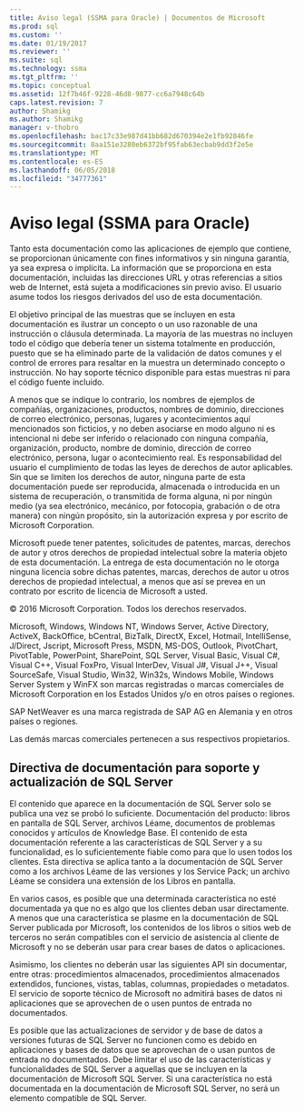 ```yaml
---
title: Aviso legal (SSMA para Oracle) | Documentos de Microsoft
ms.prod: sql
ms.custom: ''
ms.date: 01/19/2017
ms.reviewer: ''
ms.suite: sql
ms.technology: ssma
ms.tgt_pltfrm: ''
ms.topic: conceptual
ms.assetid: 12f7b46f-9228-46d8-9877-cc6a7948c64b
caps.latest.revision: 7
author: Shamikg
ms.author: Shamikg
manager: v-thobro
ms.openlocfilehash: bac17c33e987d41bb682d670394e2e1fb92846fe
ms.sourcegitcommit: 8aa151e3280eb6372bf95fab63ecbab9dd3f2e5e
ms.translationtype: MT
ms.contentlocale: es-ES
ms.lasthandoff: 06/05/2018
ms.locfileid: "34777361"
---
```

# <a name="legal-notice-ssma-for-oracle"></a>Aviso legal (SSMA para Oracle)
Tanto esta documentación como las aplicaciones de ejemplo que contiene, se proporcionan únicamente con fines informativos y sin ninguna garantía, ya sea expresa o implícita. La información que se proporciona en esta documentación, incluidas las direcciones URL y otras referencias a sitios web de Internet, está sujeta a modificaciones sin previo aviso. El usuario asume todos los riesgos derivados del uso de esta documentación.  
  
El objetivo principal de las muestras que se incluyen en esta documentación es ilustrar un concepto o un uso razonable de una instrucción o cláusula determinada. La mayoría de las muestras no incluyen todo el código que debería tener un sistema totalmente en producción, puesto que se ha eliminado parte de la validación de datos comunes y el control de errores para resaltar en la muestra un determinado concepto o instrucción. No hay soporte técnico disponible para estas muestras ni para el código fuente incluido.  
  
A menos que se indique lo contrario, los nombres de ejemplos de compañías, organizaciones, productos, nombres de dominio, direcciones de correo electrónico, personas, lugares y acontecimientos aquí mencionados son ficticios, y no deben asociarse en modo alguno ni es intencional ni debe ser inferido o relacionado con ninguna compañía, organización, producto, nombre de dominio, dirección de correo electrónico, persona, lugar o acontecimiento real. Es responsabilidad del usuario el cumplimiento de todas las leyes de derechos de autor aplicables. Sin que se limiten los derechos de autor, ninguna parte de esta documentación puede ser reproducida, almacenada o introducida en un sistema de recuperación, o transmitida de forma alguna, ni por ningún medio (ya sea electrónico, mecánico, por fotocopia, grabación o de otra manera) con ningún propósito, sin la autorización expresa y por escrito de Microsoft Corporation.  
  
Microsoft puede tener patentes, solicitudes de patentes, marcas, derechos de autor y otros derechos de propiedad intelectual sobre la materia objeto de esta documentación. La entrega de esta documentación no le otorga ninguna licencia sobre dichas patentes, marcas, derechos de autor u otros derechos de propiedad intelectual, a menos que así se prevea en un contrato por escrito de licencia de Microsoft a usted.  
  
© 2016 Microsoft Corporation. Todos los derechos reservados.  
  
Microsoft, Windows, Windows NT, Windows Server, Active Directory, ActiveX, BackOffice, bCentral, BizTalk, DirectX, Excel, Hotmail, IntelliSense, J/Direct, Jscript, Microsoft Press, MSDN, MS-DOS, Outlook, PivotChart, PivotTable, PowerPoint, SharePoint, SQL Server, Visual Basic, Visual C#, Visual C++, Visual FoxPro, Visual InterDev, Visual J#, Visual J++, Visual SourceSafe, Visual Studio, Win32, Win32s, Windows Mobile, Windows Server System y WinFX son marcas registradas o marcas comerciales de Microsoft Corporation en los Estados Unidos y/o en otros países o regiones.  
  
SAP NetWeaver es una marca registrada de SAP AG en Alemania y en otros países o regiones.  
  
Las demás marcas comerciales pertenecen a sus respectivos propietarios.  
  
## <a name="documentation-policy-for-sql-server-support-and-upgrade"></a>Directiva de documentación para soporte y actualización de SQL Server  
El contenido que aparece en la documentación de SQL Server solo se publica una vez se probó lo suficiente. Documentación del producto: libros en pantalla de SQL Server, archivos Léame, documentos de problemas conocidos y artículos de Knowledge Base. El contenido de esta documentación referente a las características de SQL Server y a su funcionalidad, es lo suficientemente fiable como para que lo usen todos los clientes. Esta directiva se aplica tanto a la documentación de SQL Server como a los archivos Léame de las versiones y los Service Pack; un archivo Léame se considera una extensión de los Libros en pantalla.  
  
En varios casos, es posible que una determinada característica no esté documentada ya que no es algo que los clientes deban usar directamente. A menos que una característica se plasme en la documentación de SQL Server publicada por Microsoft, los contenidos de los libros o sitios web de terceros no serán compatibles con el servicio de asistencia al cliente de Microsoft y no se deberán usar para crear bases de datos o aplicaciones.  
  
Asimismo, los clientes no deberán usar las siguientes API sin documentar, entre otras: procedimientos almacenados, procedimientos almacenados extendidos, funciones, vistas, tablas, columnas, propiedades o metadatos. El servicio de soporte técnico de Microsoft no admitirá bases de datos ni aplicaciones que se aprovechen de o usen puntos de entrada no documentados.  
  
Es posible que las actualizaciones de servidor y de base de datos a versiones futuras de SQL Server no funcionen como es debido en aplicaciones y bases de datos que se aprovechan de o usan puntos de entrada no documentados. Debe limitar el uso de las características y funcionalidades de SQL Server a aquellas que se incluyen en la documentación de Microsoft SQL Server. Si una característica no está documentada en la documentación de Microsoft SQL Server, no será un elemento compatible de SQL Server.  
  
